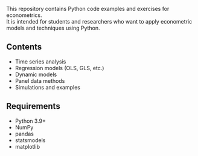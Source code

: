 This repository contains Python code examples and exercises for econometrics.  
It is intended for students and researchers who want to apply econometric models and techniques using Python.

## Contents
- Time series analysis
- Regression models (OLS, GLS, etc.)
- Dynamic models
- Panel data methods
- Simulations and examples

## Requirements
- Python 3.9+
- NumPy
- pandas
- statsmodels
- matplotlib
